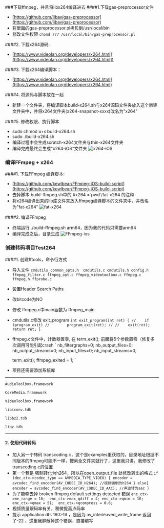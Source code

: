 ###下载ffmpeg，并且将libx264编译进去
####1.下载gas-preprocessor文件
* [https://github.com/libav/gas-preprocessor](https://github.com/libav/gas-preprocessor)
* 将里面的gas-preprocessor.pl拷贝到/usr/local/bin
* 修改文件权限
	`chomd 777 /usr/local/bin/gas-preprocessor.pl`

####2. 下载x264源码:
* [https://www.videolan.org/developers/x264.html](https://www.videolan.org/developers/x264.html])

####3. 下载x264编译脚本：
 * [https://www.videolan.org/developers/x264.html](https://www.videolan.org/developers/x264.html)

####4. 将源码与脚本放在一起
* 新建一个文件夹，将编译脚本build-x264.sh与x264源码文件夹放入这个新建文件夹中，并将x264文件夹(x264-snapshot-xxxx)改名为"x264"

####5. 修改权限、执行脚本
* sudo chmod u+x build-x264.sh
* sudo ./build-x264.sh
* 编译过程中会生成scratch-x264文件夹与thin-x264文件夹
* 编译完成最终会生成"x264-iOS"文件夹
![x264-iOS](https://upload-images.jianshu.io/upload_images/11386185-e5dff57d0cfbe28a.png?imageMogr2/auto-orient/strip|imageView2/2/w/824)

### 编译FFmpeg + x264
####1. 下载FFmpeg 编译脚本:
* [https://github.com/kewlbear/FFmpeg-iOS-build-script](https://github.com/kewlbear/FFmpeg-iOS-build-script)
* 去掉脚本 build-ffmpeg.sh中的 #x264 =\`pwd\`/fat-x264 的注释
* 将x264编译出来的lib库文件夹放入ffmpeg编译脚本的文件夹中，并改名为"fat-x264"
![fat-x264](https://upload-images.jianshu.io/upload_images/11386185-0758c2ebd3b598da.png?imageMogr2/auto-orient/strip|imageView2/2/w/402)

####2. 编译FFmpeg
* 终端运行 ./build-ffmpeg.sh arm64，因为我的代码只需要arm64
* 编译完成之后，目录生成
![FFmpeg-ios](https://upload-images.jianshu.io/upload_images/11386185-9275ea5818538a30.png?imageMogr2/auto-orient/strip|imageView2/2/w/414)

###  创建转码项目Test264
####1. 创建fftools，命令行方式
* 导入文件
`
	cmdutils_common_opts.h 
	cmdutils.c
	cmdutils.h
	config.h
	ffmpeg_filter.c
	ffmpeg_opt.c
	ffmpeg_videotoolbox.c
	ffmpeg.c
	ffmpeg.h
	ffprobe.c
`
* 设置Header Search Paths
* 改bitcode为NO
* 修改 ffmpeg.c中main函数为 ffmpeg_main
* cmdutils.c修改 exit_program
`
int exit_program(int ret)
{
//    if (program_exit)
//        program_exit(ret);
//
//    exit(ret);
    return ret;
}
`
* ffmpeg.c文件中，计数器置零, 在 term_exit(); 前面将5个参数置零（修复多次调用可能引起crash
`
    nb_filtergraphs=0;
    nb_output_files=0;
    nb_output_streams=0;
    nb_input_files=0;
    nb_input_streams=0;
    
    term_exit();
    ffmpeg_exited = 1;
`

* 项目还需要添加系统库
****************
	AudioToolbox.framework

	CoreMedia.framework

	VideoToolbox.framework
	
	libiconv.tdb
	
	libbz2.tdb
	
	libz.tdb
****************

#### 2. 使用代码转码
* 加入另一个转码 transcoding.c，这个是examples里获取的，目录地址根据不同版本的ffmpeg可能不一样，搜索全文件夹就行了，这里我只讲，我修改了transcoding.c的位置
* 第一个我是	强制转化为h264，所以在open_output_file 处修改转出的格式
`
if (dec_ctx->codec_type == AVMEDIA_TYPE_VIDEO) {
                encoder = avcodec_find_encoder(AV_CODEC_ID_H264); //视频强制为h264
            }
            else{
                encoder = avcodec_find_encoder(AV_CODEC_ID_AAC); //声波转为aac
            }
`
* 为了能够去掉 broken ffmpeg default settings detected 错误
`
		  enc_ctx->me_range = 16; 
               enc_ctx->max_qdiff = 4;
               enc_ctx->qmin = 10; 
              enc_ctx->qmax = 51; 
               enc_ctx->qcompress = 0.6;
`
* 视频质量跟码率有关，稍微提高点码率
* 提示 application dts 190>16 ，是因为 av_interleaved_write_frame 返回了-22 ，这里我屏蔽掉这个错误，直接编写

